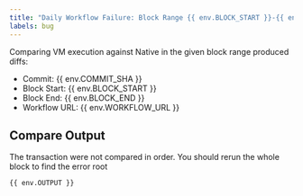 ```yaml
---
title: "Daily Workflow Failure: Block Range {{ env.BLOCK_START }}-{{ env.BLOCK_END }}"
labels: bug
---
```


Comparing VM execution against Native in the given block range produced diffs:

- Commit: {{ env.COMMIT_SHA }}
- Block Start: {{ env.BLOCK_START }}
- Block End: {{ env.BLOCK_END }}
- Workflow URL: {{ env.WORKFLOW_URL }}

## Compare Output

The transaction were not compared in order. You should rerun the whole block to find the error root

```
{{ env.OUTPUT }}
```
